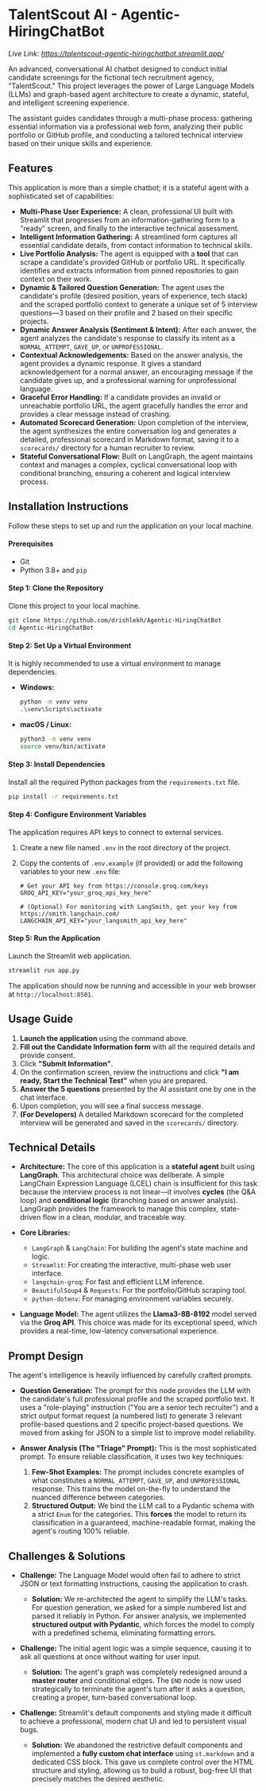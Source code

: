 # TalentScout AI - Agentic-HiringChatBot
*Live Link: https://talentscout-agentic-hiringchatbot.streamlit.app/*

An advanced, conversational AI chatbot designed to conduct initial candidate screenings for the fictional tech recruitment agency, "TalentScout." This project leverages the power of Large Language Models (LLMs) and graph-based agent architecture to create a dynamic, stateful, and intelligent screening experience.

The assistant guides candidates through a multi-phase process: gathering essential information via a professional web form, analyzing their public portfolio or GitHub profile, and conducting a tailored technical interview based on their unique skills and experience.



## Features

This application is more than a simple chatbot; it is a stateful agent with a sophisticated set of capabilities:

*   **Multi-Phase User Experience:** A clean, professional UI built with Streamlit that progresses from an information-gathering form to a "ready" screen, and finally to the interactive technical assessment.
*   **Intelligent Information Gathering:** A streamlined form captures all essential candidate details, from contact information to technical skills.
*   **Live Portfolio Analysis:** The agent is equipped with a **tool** that can scrape a candidate's provided GitHub or portfolio URL. It specifically identifies and extracts information from pinned repositories to gain context on their work.
*   **Dynamic & Tailored Question Generation:** The agent uses the candidate's profile (desired position, years of experience, tech stack) and the scraped portfolio context to generate a unique set of 5 interview questions—3 based on their profile and 2 based on their specific projects.
*   **Dynamic Answer Analysis (Sentiment & Intent):** After each answer, the agent analyzes the candidate's response to classify its intent as a `NORMAL_ATTEMPT`, `GAVE_UP`, or `UNPROFESSIONAL`.
*   **Contextual Acknowledgements:** Based on the answer analysis, the agent provides a dynamic response. It gives a standard acknowledgement for a normal answer, an encouraging message if the candidate gives up, and a professional warning for unprofessional language.
*   **Graceful Error Handling:** If a candidate provides an invalid or unreachable portfolio URL, the agent gracefully handles the error and provides a clear message instead of crashing.
*   **Automated Scorecard Generation:** Upon completion of the interview, the agent synthesizes the entire conversation log and generates a detailed, professional scorecard in Markdown format, saving it to a `scorecards/` directory for a human recruiter to review.
*   **Stateful Conversational Flow:** Built on LangGraph, the agent maintains context and manages a complex, cyclical conversational loop with conditional branching, ensuring a coherent and logical interview process.

## Installation Instructions

Follow these steps to set up and run the application on your local machine.

#### Prerequisites

*   Git
*   Python 3.8+ and `pip`

#### Step 1: Clone the Repository

Clone this project to your local machine.

```bash
git clone https://github.com/drishlekh/Agentic-HiringChatBot
cd Agentic-HiringChatBot
```

#### Step 2: Set Up a Virtual Environment

It is highly recommended to use a virtual environment to manage dependencies.

*   **Windows:**
    ```bash
    python -m venv venv
    .\venv\Scripts\activate
    ```
*   **macOS / Linux:**
    ```bash
    python3 -m venv venv
    source venv/bin/activate
    ```

#### Step 3: Install Dependencies

Install all the required Python packages from the `requirements.txt` file.

```bash
pip install -r requirements.txt
```

#### Step 4: Configure Environment Variables

The application requires API keys to connect to external services.

1.  Create a new file named `.env` in the root directory of the project.
2.  Copy the contents of `.env.example` (if provided) or add the following variables to your new `.env` file:

    ```env
    # Get your API key from https://console.groq.com/keys
    GROQ_API_KEY="your_groq_api_key_here"

    # (Optional) For monitoring with LangSmith, get your key from https://smith.langchain.com/
    LANGCHAIN_API_KEY="your_langsmith_api_key_here"
    ```

#### Step 5: Run the Application

Launch the Streamlit web application.

```bash
streamlit run app.py
```

The application should now be running and accessible in your web browser at `http://localhost:8501`.

## Usage Guide

1.  **Launch the application** using the command above.
2.  **Fill out the Candidate Information form** with all the required details and provide consent.
3.  Click **"Submit Information"**.
4.  On the confirmation screen, review the instructions and click **"I am ready, Start the Technical Test"** when you are prepared.
5.  **Answer the 5 questions** presented by the AI assistant one by one in the chat interface.
6.  Upon completion, you will see a final success message.
7.  **(For Developers)** A detailed Markdown scorecard for the completed interview will be generated and saved in the `scorecards/` directory.

## Technical Details

*   **Architecture:** The core of this application is a **stateful agent** built using **LangGraph**. This architectural choice was deliberate. A simple LangChain Expression Language (LCEL) chain is insufficient for this task because the interview process is not linear—it involves **cycles** (the Q&A loop) and **conditional logic** (branching based on answer analysis). LangGraph provides the framework to manage this complex, state-driven flow in a clean, modular, and traceable way.

*   **Core Libraries:**
    *   `LangGraph` & `LangChain`: For building the agent's state machine and logic.
    *   `Streamlit`: For creating the interactive, multi-phase web user interface.
    *   `langchain-groq`: For fast and efficient LLM inference.
    *   `BeautifulSoup4` & `Requests`: For the portfolio/GitHub scraping tool.
    *   `python-dotenv`: For managing environment variables securely.

*   **Language Model:** The agent utilizes the **Llama3-8B-8192** model served via the **Groq API**. This choice was made for its exceptional speed, which provides a real-time, low-latency conversational experience.

## Prompt Design

The agent's intelligence is heavily influenced by carefully crafted prompts.

*   **Question Generation:** The prompt for this node provides the LLM with the candidate's full professional profile and the scraped portfolio text. It uses a "role-playing" instruction ("You are a senior tech recruiter") and a strict output format request (a numbered list) to generate 3 relevant profile-based questions and 2 specific project-based questions. We moved from asking for JSON to a simple list to improve model reliability.

*   **Answer Analysis (The "Triage" Prompt):** This is the most sophisticated prompt. To ensure reliable classification, it uses two key techniques:
    1.  **Few-Shot Examples:** The prompt includes concrete examples of what constitutes a `NORMAL_ATTEMPT`, `GAVE_UP`, and `UNPROFESSIONAL` response. This trains the model on-the-fly to understand the nuanced difference between categories.
    2.  **Structured Output:** We bind the LLM call to a Pydantic schema with a strict `Enum` for the categories. This **forces** the model to return its classification in a guaranteed, machine-readable format, making the agent's routing 100% reliable.

## Challenges & Solutions

*   **Challenge:** The Language Model would often fail to adhere to strict JSON or text formatting instructions, causing the application to crash.
    *   **Solution:** We re-architected the agent to simplify the LLM's tasks. For question generation, we asked for a simple numbered list and parsed it reliably in Python. For answer analysis, we implemented **structured output with Pydantic**, which forces the model to comply with a predefined schema, eliminating formatting errors.

*   **Challenge:** The initial agent logic was a simple sequence, causing it to ask all questions at once without waiting for user input.
    *   **Solution:** The agent's graph was completely redesigned around a **master router** and conditional edges. The `END` node is now used strategically to terminate the agent's turn after it asks a question, creating a proper, turn-based conversational loop.

*   **Challenge:** Streamlit's default components and styling made it difficult to achieve a professional, modern chat UI and led to persistent visual bugs.
    *   **Solution:** We abandoned the restrictive default components and implemented a **fully custom chat interface** using `st.markdown` and a dedicated CSS block. This gave us complete control over the HTML structure and styling, allowing us to build a robust, bug-free UI that precisely matches the desired aesthetic.
